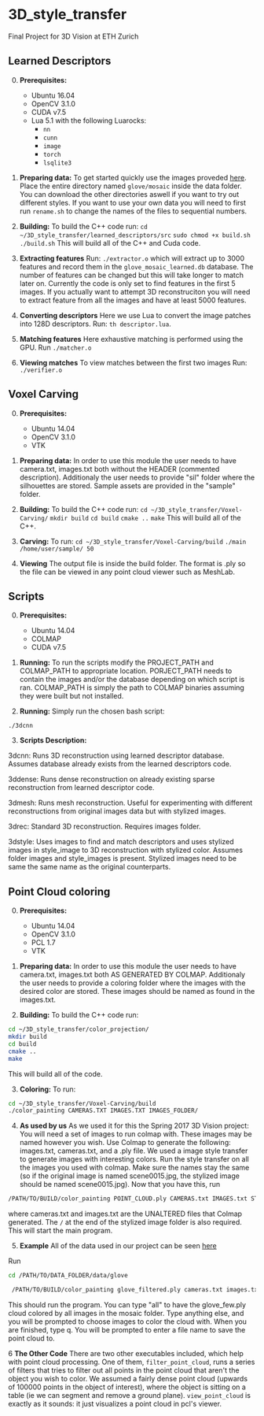# 3D_style_transfer
Final Project for 3D Vision at ETH Zurich


## Learned Descriptors

0. **Prerequisites:**
    * Ubuntu 16.04
    * OpenCV 3.1.0
    * CUDA v7.5
    * Lua 5.1 with the following Luarocks:
        * ``nn``
        * ``cunn``
        * ``image``
        * ``torch``
        * ``lsqlite3``

1. **Preparing data:** To get started quickly use the images proveded [here](https://polybox.ethz.ch/index.php/s/82WvLFNBR4ACjir). Place the entire directory named ``glove/mosaic`` inside the data folder. You can download the other directories aswell if you want to try out different styles. If you want to use your own data you will need to first run ``rename.sh`` to change the names of the files to sequential numbers.
2. **Building:** To build the C++ code run:
``cd ~/3D_style_transfer/learned_descriptors/src``
`sudo chmod +x build.sh`
`./build.sh`
This will build all of the C++ and Cuda code.
3. **Extracting features**
Run: `./extractor.o` which will extract up to 3000 features and record them in the ``glove_mosaic_learned.db`` database. The number of features can be changed but this will take longer to match later on. Currently the code is only set to find features in the first 5 images. If you actually want to attempt 3D reconstruciton you will need to extract feature from all the images and have at least 5000 features.
4. **Converting descriptors**
Here we use Lua to convert the image patches into 128D descriptors. Run: `th descriptor.lua`.
5. **Matching features**
Here exhaustive matching is performed using the GPU. Run `./matcher.o`
6. **Viewing matches**
To view matches between the first two images Run: `./verifier.o`

## Voxel Carving

0. **Prerequisites:**
    * Ubuntu 14.04
    * OpenCV 3.1.0
    * VTK

1. **Preparing data:** In order to use this module the user needs to have camera.txt, images.txt both without the HEADER (commented description). Additionaly the user needs to provide "sil" folder where the silhouettes are stored. Sample assets are provided in the "sample" folder.

2. **Building:** To build the C++ code run:
``cd ~/3D_style_transfer/Voxel-Carving/``
`mkdir build`
`cd build`
`cmake ..`
`make`
This will build all of the C++.

2. **Carving:** To run:
``cd ~/3D_style_transfer/Voxel-Carving/build``
``./main /home/user/sample/ 50``

3. **Viewing** The output file is inside the build folder. The format is .ply so the file can be viewed in any point cloud viewer such as MeshLab.

## Scripts

0. **Prerequisites:**
    * Ubuntu 14.04
    * COLMAP
    * CUDA v7.5

1. **Running:** To run the scripts modify the PROJECT_PATH and COLMAP_PATH to appropriate location. PORJECT_PATH needs to contain the images and/or the database depending on which script is ran. COLMAP_PATH is simply the path to COLMAP binaries assuming they were built but not installed.

1. **Running:** Simply run the chosen bash script:

`./3dcnn`

3. **Scripts Description:**

3dcnn: Runs 3D reconstruction using learned descriptor database. Assumes database already exists from the learned descriptors code.

3ddense: Runs dense reconstruction on already existing sparse reconstruction from learned descriptor code.

3dmesh: Runs mesh reconstruction. Useful for experimenting with different reconstructions from original images data but with stylized images.

3drec: Standard 3D reconstruction. Requires images folder.

3dstyle: Uses images to find and match descriptors and uses stylized images in style_image to 3D reconstruction with stylized color. Assumes folder images and style_images is present. Stylized images need to be same the same name as the original counterparts.

## Point Cloud coloring

0. **Prerequisites:**
    * Ubuntu 14.04
    * OpenCV 3.1.0
    * PCL 1.7
    * VTK

1. **Preparing data:** In order to use this module the user needs to have camera.txt, images.txt both AS GENERATED BY COLMAP. Additionaly the user needs to provide a coloring folder where the images with the desired color are stored. These images should be named as found in the images.txt.

2. **Building:** To build the C++ code run:
```bash
cd ~/3D_style_transfer/color_projection/
mkdir build
cd build
cmake ..
make
```
This will build all of the code.

3. **Coloring:** To run:
```bash
cd ~/3D_style_transfer/Voxel-Carving/build 
./color_painting CAMERAS.TXT IMAGES.TXT IMAGES_FOLDER/
```

4. **As used by us** As we used it for this the Spring 2017 3D Vision project:
You will need a set of images to run colmap with. These images may be named however you wish. Use Colmap to generate the following: images.txt, cameras.txt, and a .ply file.
We used a image style transfer to generate images with interesting colors. Run the style transfer on all the images you used with colmap. Make sure the names stay the same (so if the original image is named scene0015.jpg, the stylized image should be named scene0015.jpg).
Now that you have this, run  
  
```bash 
/PATH/TO/BUILD/color_painting POINT_CLOUD.ply CAMERAS.txt IMAGES.txt STYLIZED/IMAGE/FOLDER/ 
```
where cameras.txt and images.txt are the UNALTERED files that Colmap generated. The `/` at the end of the stylized image folder is also required. This will start the main program.

5. **Example** All of the data used in our project can be seen [here](https://polybox.ethz.ch/index.php/s/66sC4mLNNL3y8Lr)

Run

```bash
cd /PATH/TO/DATA_FOLDER/data/glove

 /PATH/TO/BUILD/color_painting glove_filtered.ply cameras.txt images.txt mosaic/ 
```

This should run the program. You can type "all" to have the glove_few.ply cloud colored by all images in the mosaic folder. Type anything else, and you will be prompted to choose images to color the cloud with. When you are finished, type q. You will be prompted to enter a file name to save the point cloud to.


6 **The Other Code** There are two other executables included, which help with point cloud processing. One of them, `filter_point_cloud`, runs a series of filters that tries to filter out all points in the point cloud that aren't the object you wish to color. We assumed a fairly dense point cloud (upwards of 100000 points in the object of interest), where the object is sitting on a table (ie we can segment and remove a ground plane). `view_point_cloud` is exactly as it sounds: it just visualizes a point cloud in pcl's viewer.


